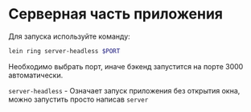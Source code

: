 # Серверная часть приложения 

Для запуска используйте команду: 

```bash
lein ring server-headless $PORT
```

Необходимо выбрать порт, иначе бэкенд запустится на порте 3000 автоматически.

```server-headless``` - Означает запуск приложения без открытия окна, можно запустить просто написав ```server```